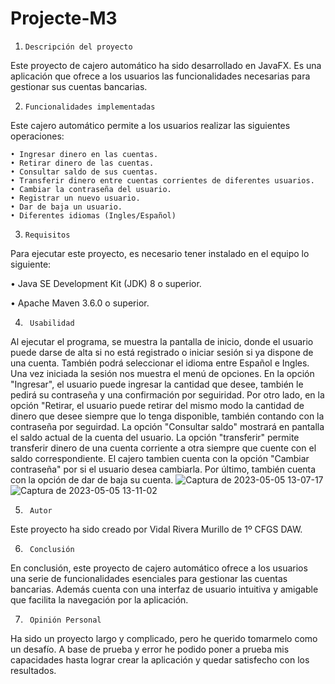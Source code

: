 # Projecte-M3
1.     Descripción del proyecto
Este proyecto de cajero automático ha sido desarrollado en JavaFX. Es una aplicación que ofrece a los usuarios las funcionalidades necesarias para gestionar sus cuentas bancarias.

2.     Funcionalidades implementadas
Este cajero automático permite a los usuarios realizar las siguientes operaciones:

    • Ingresar dinero en las cuentas.
    • Retirar dinero de las cuentas.
    • Consultar saldo de sus cuentas.
    • Transferir dinero entre cuentas corrientes de diferentes usuarios.
    • Cambiar la contraseña del usuario.
    • Registrar un nuevo usuario.
    • Dar de baja un usuario.
    • Diferentes idiomas (Ingles/Español)
 
 3.     Requisitos
 Para ejecutar este proyecto, es necesario tener instalado en el equipo lo siguiente:
 
 •  Java SE Development Kit (JDK) 8 o superior.
 
 •  Apache Maven 3.6.0 o superior.
     
4.      Usabilidad
Al ejecutar el programa, se muestra la pantalla de inicio, donde el usuario puede darse de alta si no está registrado o iniciar sesión si ya dispone de una cuenta. También podrá seleccionar el idioma entre Español e Ingles. Una vez iniciada la sesión nos muestra el menú de opciones. En la opción "Ingresar", el usuario puede ingresar la cantidad que desee, también le pedirá su contraseña y una confirmación por seguiridad. Por otro lado, en la opción "Retirar, el usuario puede retirar del mismo modo la cantidad de dinero que desee siempre que lo tenga disponible, también contando con la contraseña por seguirdad. La opción "Consultar saldo" mostrará en pantalla el saldo actual de la cuenta del usuario. La opción "transferir" permite transferir dinero de una cuenta corriente a otra siempre que cuente con el saldo correspondiente. El cajero tambien cuenta con la opción "Cambiar contraseña" por si el usuario desea cambiarla. Por último, también cuenta con la opción de dar de baja su cuenta.
           ![Captura de 2023-05-05 13-07-17](https://user-images.githubusercontent.com/95284726/236442393-98357b35-3b64-4392-a094-ed44e3eb9302.png)
           ![Captura de 2023-05-05 13-11-02](https://user-images.githubusercontent.com/95284726/236442999-0caa08b3-72bb-4c13-b563-cf513afc8f4f.png)


5.      Autor
Este proyecto ha sido creado por Vidal Rivera Murillo de 1º CFGS DAW.

6.      Conclusión
En conclusión, este proyecto de cajero automático ofrece a los usuarios una serie de funcionalidades esenciales para gestionar las cuentas bancarias. Además cuenta con una interfaz de usuario intuitiva y amigable que facilita la navegación por la aplicación.

7.      Opinión Personal
Ha sido un proyecto largo y complicado, pero he querido tomarmelo como un desafío. A base de prueba y error he podido poner a prueba mis capacidades hasta lograr crear la aplicación y quedar satisfecho con los resultados.
